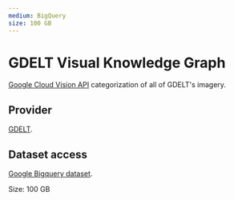 ```yaml
---
medium: BigQuery
size: 100 GB
---
```

# GDELT Visual Knowledge Graph

[Google Cloud Vision API](https://cloud.google.com/vision/) categorization of
all of GDELT's imagery.

## Provider

[GDELT][provider].

## Dataset access

[Google Bigquery dataset][bigquery].

Size: 100 GB

[bigquery]: https://bigquery.cloud.google.com/table/gdelt-bq:gdeltv2.cloudvision
[provider]: http://blog.gdeltproject.org/gdelt-visual-knowledge-graph-vgkg-v1-0-available/
